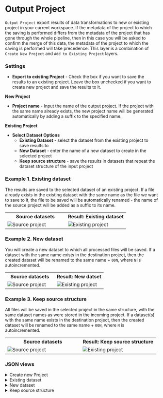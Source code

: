 
# Output Project

`Output Project` export results of data transformations to new or existing project in your current workspace. If the metadata of the project to which the saving is performed differs from the metadata of the project that has gone through the whole pipeline, then in this case you will be asked to confirm the merge of this data, the metadata of the project to which the saving is performed will take precedence. This layer is a combination of `Create New Project` and `Add to Existing Project` layers.

### Settings

- **Export to existing Project** - Check the box if you want to save the results to an existing project. Leave the box unchecked if you want to create new project and save the results to it.
  
**New Project**
- **Project name** - Input the name of the output project. If the project with the same name already exists, the new project name will be generated automatically by adding a suffix to the specified name.

**Existing Project**
- **Select Dataset Options**
  - **Existing Dataset** - select the dataset from the existing project to save results to
  - **New Dataset** - enter the name of a new dataset to create in the selected project
  - **Keep source structure** - save the results in datasets that repeat the dataset structure of the input project

### Example 1. Existing dataset

The results are saved to the selected dataset of an existing project. If a file already exists in the existing dataset with the same name as the file we want to save to it, the file to be saved will be automatically renamed - the name of the source project will be added as a suffix to its name.

<table>
<tr>
<td style="text-align:center; width:50%"><strong>Source datasets</strong></td>
<td style="text-align:center; width:50%"><strong>Result: Existing dataset</strong></td>
</tr>
<tr>
<td> <img src="https://github.com/supervisely-ecosystem/data-nodes/assets/57998637/15288079-77eb-4157-8242-9eee6f87b623" alt="Source project"/> </td>
<td> <img src="https://github.com/supervisely-ecosystem/data-nodes/assets/57998637/19dead3a-2294-459e-995a-da03cc7532b7" alt="Existing project"/> </td>
</tr>
</table>

### Example 2. New dataset

You will create a new dataset to which all processed files will be saved. If a dataset with the same name exists in the destination project, then the created dataset will be renamed to the same name + `00N`, where `N` is autoincremented.

<table>
<tr>
<td style="text-align:center; width:50%"><strong>Source datasets</strong></td>
<td style="text-align:center; width:50%"><strong>Result: New datset</strong></td>
</tr>
<tr>
<td> <img src="https://github.com/supervisely-ecosystem/data-nodes/assets/57998637/15288079-77eb-4157-8242-9eee6f87b623" alt="Source project"/> </td>
<td> <img src="https://github.com/supervisely-ecosystem/data-nodes/assets/57998637/e4475360-f444-4c0c-835b-34ed58ea6806" alt="Existing project"/> </td>
</tr>
</table>

### Example 3. Keep source structure

All files will be saved in the selected project in the same structure, with the same dataset names as were stored in the incoming project. If a dataset(s) with the same name exists in the destination project, then the created dataset will be renamed to the same name + `00N`, where `N` is autoincremented.

<table>
<tr>
<td style="text-align:center; width:50%"><strong>Source datasets</strong></td>
<td style="text-align:center; width:50%"><strong>Result: Keep source structure</strong></td>
</tr>
<tr>
<td> <img src="https://github.com/supervisely-ecosystem/data-nodes/assets/57998637/15288079-77eb-4157-8242-9eee6f87b623" alt="Source project"/> </td>
<td> <img src="https://github.com/supervisely-ecosystem/data-nodes/assets/57998637/bce65308-7ca9-4a10-9bb0-0e0f4ca356f8" alt="Existing project"/> </td>
</tr>
</table>

### JSON views

<details>
  <summary>Create new Project</summary>
  <pre>
    {
        "action": "output_project",
        "src": ["$images_project_1"],
        "dst": [],
        "settings": {
            "is_existing_project": False,
            "dataset_option": "new",
            "dataset_name": "",
            "dataset_id": None,
            "merge_different_meta": False,
        },
    }
  </pre>
</details>

<details>
  <summary>Existing dataset</summary>
  <pre>
    {
        "action": "output_project",
        "src": ["$images_project_1 "],
        "dst": "32786",
        "settings": {
            "dataset_option": "existing",
            "dataset_id": 79016,
            "merge_different_meta": true
        }
    }
  </pre>
</details>

<details>
  <summary>New dataset</summary>
  <pre>
    {
        "action": "output_project",
        "src": ["$images_project_1"],
        "dst": "dst_project_name",
        "settings": {
            "dataset_option": "new",
            "dataset_name": "new_dataset",
            "merge_different_meta": true
        }
    }
  </pre>
</details>

<details>
  <summary>Keep source structure</summary>
  <pre>
    {
        "action": "output_project",
        "src": ["$images_project_1"],
        "dst": "32787",
        "settings": {
            "dataset_option": "keep",
            "merge_different_meta": true
        }
    }
  </pre>
</details>
